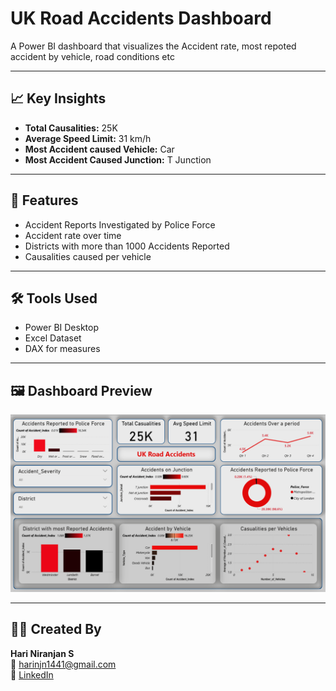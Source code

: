 # UK Road Accidents Dashboard

A Power BI dashboard that visualizes the Accident rate, most repoted accident by vehicle, road conditions etc

---

## 📈 Key Insights
- **Total Causalities:** 25K 
- **Average Speed Limit:** 31 km/h  
- **Most Accident caused Vehicle:** Car  
- **Most Accident Caused Junction:** T Junction  

---

## 🧠 Features
- Accident Reports Investigated by Police Force 
- Accident rate over time 
- Districts with more than 1000 Accidents Reported  
- Causalities caused per vehicle

---

## 🛠️ Tools Used
- Power BI Desktop  
- Excel Dataset  
- DAX for measures  

---

## 🖼️ Dashboard Preview
![Uk_Road_Accidents Dashboard](ukroad_dash.png)

---

## 👨‍💻 Created By
**Hari Niranjan S**  
📧 [harinjn1441@gmail.com](mailto:harinjn1441@gmail.com)  
🔗 [LinkedIn](https://www.linkedin.com/in/hariniranjans)
